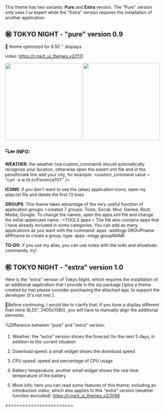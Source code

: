 This theme has two variants: **Pure** and **Extra** version.
The "Pure" version only uses t-ui expert while the "Extra" version requires the installation of another application.


## ㊙️ TOKYO NIGHT - "pure" version 0.9

📐 theme optimized for 6.55 '' displays

video: https://t.me/t_ui_themes_v2/1111


<img src="https://github.com/M4dGun/t-ui_themes/blob/main/themes/Tokyo%20Night/Pure_version_1.jpg" data-canonical-src="https://github.com/M4dGun/t-ui_themes/blob/main/themes/Tokyo%20Night/Pure_version_1.jpg" width="250" />  <img src="https://github.com/M4dGun/t-ui_themes/blob/main/themes/Tokyo%20Night/Pure_version_2.jpg" data-canonical-src="https://github.com/M4dGun/t-ui_themes/blob/main/themes/Tokyo%20Night/Pure_version_2.jpg" width="250" /><br>



### 🔍✏️ INFO:

**WEATHER**: the weather (via custom_command) should automatically recognize your location, otherwise open the expert.xml file and in the penultimate line add your city, for example:
<custom_command value = "curl -s w ttr.in/Florence?0T" />

**ICONS**: if you don't want to see the (alias) application icons, open my alias.txt file and delete the first 13 lines.

**GROUPS**: This theme takes advantage of the very useful function of application groups. 
I created 7 groups: Tools; Social; Miui; Games; Root; Media; Google.
To change the names, open the apps.xml file and change the initial uppercase name : <TOOLS apps =
The file also contains apps that I have already included in some categories.
You can add as many applications as you want with the command:
apps -addtogp GROUPname APPname
to create a group, type: 
apps -mkgp groupNAME

**TO-DO**: if you use my alias, you can use notes with the todo and showtodo commands, try!







## ㊗️ TOKYO NIGHT - "extra" version 1.0

Here is the "extra" version of Tokyo Night, which requires the installation of an additional application that I provide in the zip package [(plus a theme created by me) please consider purchasing the attached app, to support the developer (it's not me) ].

📐Before continuing, I would like to clarify that, if you have a display different than mine (6,55", 2400x1080), you will have to manually align the additional elements.

🔍Difference between "pure" and "extra" version:

1) Weather: the "extra" version shows the forecast for the next 5 days, in addition to the current situation

2) Download speed: a small widget shows the download speed

3) CPU speed: speed and percentage of CPU usage

4) Battery temperature: another small widget shows the real time temperature of the battery

5) More info: here you can read some features of this theme, including an introduction video, which also applies to this "extra" version (weather function excluded): https://t.me/t_ui_themes_v2/1098

≠=======================
